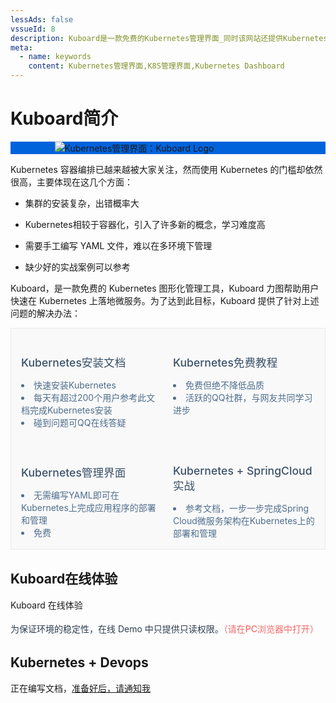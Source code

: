 ```yaml
---
lessAds: false
vssueId: 8
description: Kuboard是一款免费的Kubernetes管理界面_同时该网站还提供Kubernetes安装文档_在线答疑_K8S_部署_入门_免费中文Kubernetes教程_以及在Kubernetes上部署SpringCloud的详细文档
meta:
  - name: keywords
    content: Kubernetes管理界面,K8S管理界面,Kubernetes Dashboard
---
```


# Kuboard简介

<div style="background-color: #0063dc;">
<div style="max-width: 363px; margin: auto;">
  <img src="/images/logo-main.png" style="background-color: #0063dc; max-width: 100%; vertical-align: bottom;" alt="Kubernetes管理界面：Kuboard Logo"/>
</div>
</div>

Kubernetes 容器编排已越来越被大家关注，然而使用 Kubernetes 的门槛却依然很高，主要体现在这几个方面：

* 集群的安装复杂，出错概率大

* Kubernetes相较于容器化，引入了许多新的概念，学习难度高

* 需要手工编写 YAML 文件，难以在多环境下管理

* 缺少好的实战案例可以参考

Kuboard，是一款免费的 Kubernetes 图形化管理工具，Kuboard 力图帮助用户快速在 Kubernetes 上落地微服务。为了达到此目标，Kuboard 提供了针对上述问题的解决办法：

<div style="border: 1px solid #eaecef;
    background-color: #F9F9F9;
    padding: 0 0.5rem;
    display: flex;
    flex-wrap: wrap;
    align-items: flex-start;
    align-content: stretch;
    justify-content: space-between;">
<div style="flex-grow: 1; flex-basis: 20%; min-width: 200px; cursor: pointer; padding: 1rem 0.5rem;" @click="$router.push({path: '/install/install-k8s.html'})">
<b-card shadow="hover" style="height: 225px;">
  <h2 style="font-size: 1.1rem; font-weight: 500; border-bottom: none; padding-bottom: 0; color: #3a5169;">
  Kubernetes安装文档
  </h2>
  <li style="color: #4e6e8e;">
  快速安装Kubernetes
  </li>
  <li style="color: #4e6e8e;">
  每天有超过200个用户参考此文档完成Kubernetes安装
  </li>
  <li style="color: #4e6e8e;">
  碰到问题可QQ在线答疑
  </li>
  </b-card>
</div>

<div style="flex-grow: 1; flex-basis: 20%; min-width: 200px; cursor: pointer; padding: 1rem 0.5rem;" @click="$router.push({path: '/learning/'})">
<b-card shadow="hover" style="height: 225px;">
  <h2 style="font-size: 1.1rem; font-weight: 500; border-bottom: none; padding-bottom: 0; color: #3a5169;">
  Kubernetes免费教程
  </h2>
  <li style="color: #4e6e8e;">
  免费但绝不降低品质
  </li>
  <li style="color: #4e6e8e;">
  活跃的QQ社群，与网友共同学习进步
  </li>
</b-card>
</div>

<div style="flex-grow: 1; flex-basis: 20%; min-width: 200px; cursor: pointer; padding: 1rem 0.5rem;" @click="$router.push({path: '/install/v3/install.html'})">
<b-card shadow="hover" style="height: 225px;">
  <h2 style="font-size: 1.1rem; font-weight: 500; border-bottom: none; padding-bottom: 0; color: #3a5169;">
  Kubernetes管理界面
  </h2>
  <li style="color: #4e6e8e;">
  无需编写YAML即可在Kubernetes上完成应用程序的部署和管理
  </li>
  <li style="color: #4e6e8e;">
  免费
  </li>
</b-card>
</div>

<div style="flex-grow: 1; flex-basis: 20%; min-width: 200px; cursor: pointer; padding: 1rem 0.5rem;" @click="$router.push({path: '/learning/k8s-practice/ocp/'})">
<b-card shadow="hover" style="height: 225px;">
  <h2 style="font-size: 1.1rem; font-weight: 500; border-bottom: none; padding-bottom: 0; color: #3a5169;">
  Kubernetes + SpringCloud实战
  </h2>
  <li style="color: #4e6e8e;">
  参考文档，一步一步完成Spring Cloud微服务架构在Kubernetes上的部署和管理
  </li>
</b-card>
</div>

</div>


## Kuboard在线体验

<grid :rwd="{compact: 'stack'}" style="margin-top: 1rem;">
    <grid-item size="1/3" :rwd="{tablet: '1/1', compact: '1/1'}" >
      <b-card style="height: 100%; color: #2c3e50; line-height: 1.7;" shadow="hover">
        <p>
          <a target="_blank" :href="`http://demo.kuboard.cn/dashboard?k8sToken=${$site.themeConfig.kuboardToken}`">
          Kuboard 在线体验
          </a>
        </p>
        <p>
        为保证环境的稳定性，在线 Demo 中只提供只读权限。<span style="color: #F56C6C; font-weight: 500;">（请在PC浏览器中打开）</span>
        </p>
      </b-card>
  </grid-item>
  <grid-item size="2/3" :rwd="{tablet: '1/1', compact: '1/1'}">
    <b-card style="height: 100%" shadow="hover">
      <a  target="_blank" :href="`http://demo.kuboard.cn/dashboard?k8sToken=${$site.themeConfig.kuboardToken}`">
        <p style="max-width: 100%;">
        <FancyImage src="/images/preview.gif" alt="Kubernetes教程_Kuboard在线体验" title="Kuboard" description="快速在 Kubernetes 上落地微服务"></FancyImage>
        </p>
      </a>
    </b-card>
  </grid-item>
</grid>


## Kubernetes + Devops

正在编写文档，[准备好后，请通知我](https://www.wjx.top/jq/43453748.aspx)

<!-- <div>
  <div style="margin-top: 10px;">未打赏用户可进 QQ 群聊，<span style="color: red;">打赏用户可进微信群聊</span>。</div>
  <div style="margin-top: 10px;">
      <span>扫第一个二维码完成打赏，扫第二个进微信群聊。</span> <span style="color: #CCC">QQ 群聊二维码在左侧导航栏下方。</span>
    <p style="margin-top: 10px;">
      <img src="/dz.png" style="width: 200px; margin-right: 150px;"></img>
      <img src="/dz2.jpeg" style="width: 200px;"></img>
    </p>
  </div>
</div> -->
